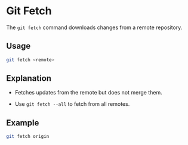 # Git Fetch

The `git fetch` command downloads changes from a remote repository.

## Usage
```bash
git fetch <remote>
```

## Explanation
- Fetches updates from the remote but does not merge them.

- Use `git fetch --all` to fetch from all remotes.

## Example
```bash
git fetch origin
```